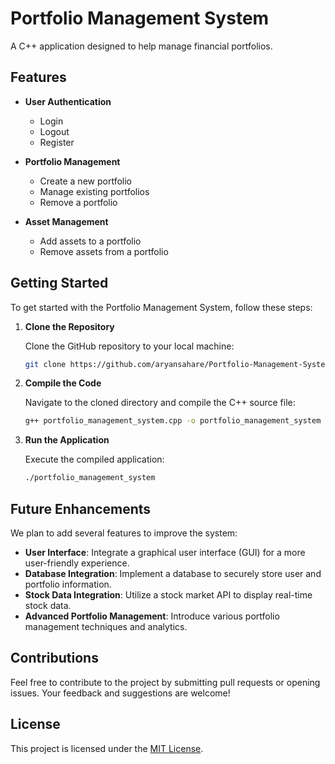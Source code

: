 # Portfolio Management System

A C++ application designed to help manage financial portfolios.

## Features

- **User Authentication**
  - Login
  - Logout
  - Register

- **Portfolio Management**
  - Create a new portfolio
  - Manage existing portfolios
  - Remove a portfolio

- **Asset Management**
  - Add assets to a portfolio
  - Remove assets from a portfolio

## Getting Started

To get started with the Portfolio Management System, follow these steps:

1. **Clone the Repository**

   Clone the GitHub repository to your local machine:
   ```bash
   git clone https://github.com/aryansahare/Portfolio-Management-System.git
   ```

2. **Compile the Code**

   Navigate to the cloned directory and compile the C++ source file:
   ```bash
   g++ portfolio_management_system.cpp -o portfolio_management_system
   ```

3. **Run the Application**

   Execute the compiled application:
   ```bash
   ./portfolio_management_system
   ```

## Future Enhancements

We plan to add several features to improve the system:

- **User Interface**: Integrate a graphical user interface (GUI) for a more user-friendly experience.
- **Database Integration**: Implement a database to securely store user and portfolio information.
- **Stock Data Integration**: Utilize a stock market API to display real-time stock data.
- **Advanced Portfolio Management**: Introduce various portfolio management techniques and analytics.

## Contributions

Feel free to contribute to the project by submitting pull requests or opening issues. Your feedback and suggestions are welcome!

## License

This project is licensed under the [MIT License](LICENSE).


